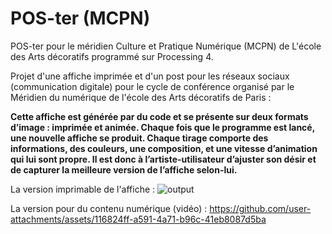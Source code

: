 # POS-ter (MCPN)
POS-ter pour le méridien Culture et Pratique Numérique (MCPN) de L'école des Arts décoratifs programmé sur Processing 4.

Projet d'une affiche imprimée et d'un post pour les réseaux sociaux (communication digitale) pour le cycle de conférence organisé par le Méridien du numérique de l'école des Arts décoratifs de Paris : 

**Cette affiche est générée par du code et se présente sur deux formats d’image : imprimée et animée. Chaque fois que le programme est lancé, une nouvelle affiche se produit. Chaque tirage comporte des informations, des couleurs, une composition, et une vitesse d’animation qui lui sont propre. Il est donc à l’artiste-utilisateur d’ajuster son désir et de capturer la meilleure version de l’affiche selon-lui.**

La version imprimable de l'affiche : 
![output](https://github.com/user-attachments/assets/7705f815-7b49-4787-9b55-48f7625981a8)

La version pour du contenu numérique (vidéo) : 
https://github.com/user-attachments/assets/116824ff-a591-4a71-b96c-41eb8087d5ba

